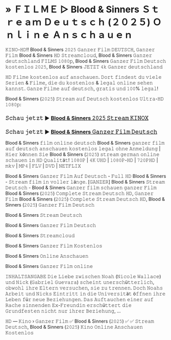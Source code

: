 # » ＦＩＬＭＥ ▷ Blood & Sinners Ｓｔｒｅａｍ Ｄｅｕｔｓｃｈ (２０２５) Ｏｎｌｉｎｅ Ａｎｓｃｈａｕｅｎ

𝙺𝙸𝙽𝙾-𝙷𝙳!! Blood & Sinners 𝟸𝟶𝟸𝟻 𝙶𝚊𝚗𝚣𝚎𝚛 𝙵𝚒𝚕𝚖 𝙳𝙴𝚄𝚃𝚂𝙲𝙷, 𝙶𝚊𝚗𝚣𝚎𝚛 𝙵𝚒𝚕𝚖 Blood & Sinners 𝙷𝙳 𝚂𝚝𝚛𝚎𝚊𝚖𝚌𝚕𝚘𝚞𝚍, Blood & Sinners 𝙶𝚊𝚗𝚣𝚎𝚛 𝚍𝚎𝚞𝚝𝚜𝚌𝚑𝚕𝚊𝚗𝚍 𝙵𝙸𝙻𝙼𝚂 𝟷𝟶𝟾𝟶𝚙, Blood & Sinners 𝙶𝚊𝚗𝚣𝚎𝚛 𝙵𝚒𝚕𝚖 𝙳𝚎𝚞𝚝𝚜𝚌𝚑 𝚔𝚘𝚜𝚝𝚎𝚗𝚕𝚘𝚜 𝟸𝟶𝟸𝟻, Blood & Sinners 𝙹𝙴𝚃𝚉𝚃 𝟺𝚔 𝙶𝚊𝚗𝚣𝚎𝚛 𝚍𝚎𝚞𝚝𝚜𝚌𝚑𝚕𝚊𝚗𝚍

𝙷𝙳 𝙵𝚒𝚕𝚖𝚎 𝚔𝚘𝚜𝚝𝚎𝚗𝚕𝚘𝚜 𝚊𝚞𝚏 𝚊𝚗𝚜𝚌𝚑𝚊𝚞𝚎𝚗. 𝙳𝚘𝚛𝚝 𝚏𝚒𝚗𝚍𝚎𝚜𝚝 𝚍𝚞 𝚟𝚒𝚎𝚕𝚎 𝚂𝚎𝚛𝚒𝚎𝚗 & 𝙵𝚒𝚕𝚖𝚎, 𝚍𝚒𝚎 𝚍𝚞 𝚔𝚘𝚜𝚝𝚎𝚗𝚕𝚘𝚜 & 𝚕𝚎𝚐𝚊𝚕 𝚘𝚗𝚕𝚒𝚗𝚎 𝚜𝚎𝚑𝚎𝚗 𝚔𝚊𝚗𝚗𝚜𝚝. 𝙶𝚊𝚗𝚣𝚎 𝙵𝚒𝚕𝚖𝚎 𝚊𝚞𝚏 𝚍𝚎𝚞𝚝𝚜𝚌𝚑, 𝚐𝚛𝚊𝚝𝚒𝚜 𝚞𝚗𝚍 𝟷𝟶𝟶% 𝚕𝚎𝚐𝚊𝚕!

Blood & Sinners (𝟸𝟶𝟸𝟻) 𝚂𝚝𝚛𝚎𝚊𝚖 𝚊𝚞𝚏 𝙳𝚎𝚞𝚝𝚜𝚌𝚑 𝚔𝚘𝚜𝚝𝚎𝚗𝚕𝚘𝚜 𝚄𝚕𝚝𝚛𝚊-𝙷𝙳 𝟷𝟶𝟾𝟶𝚙:

### 𝚂𝚌𝚑𝚊𝚞 𝚓𝚎𝚝𝚣𝚝 ▶ [Blood & Sinners 𝟸𝟶𝟸𝟻 𝚂𝚝𝚛𝚎𝚊𝚖 𝙺𝙸𝙽𝙾𝚇](https://t.co/lTjZil12Ju)

### 𝚂𝚌𝚑𝚊𝚞 𝚓𝚎𝚝𝚣𝚝 ▶ [Blood & Sinners 𝙶𝚊𝚗𝚣𝚎𝚛 𝙵𝚒𝚕𝚖 𝙳𝚎𝚞𝚝𝚜𝚌𝚑](https://t.co/lTjZil12Ju)

Blood & Sinners 𝚏𝚒𝚕𝚖 𝚘𝚗𝚕𝚒𝚗𝚎 𝚍𝚎𝚞𝚝𝚜𝚌𝚑 Blood & Sinners 𝚐𝚊𝚗𝚣𝚎𝚛 𝚏𝚒𝚕𝚖 𝚊𝚞𝚏 𝚍𝚎𝚞𝚝𝚜𝚌𝚑 𝚊𝚗𝚜𝚌𝚑𝚊𝚞𝚎𝚗 𝚔𝚘𝚜𝚝𝚎𝚗𝚕𝚘𝚜 𝚕𝚎𝚐𝚊𝚕 𝚘𝚑𝚗𝚎 𝙰𝚗𝚖𝚎𝚕𝚍𝚞𝚗𝚐 | 𝙷𝚒𝚎𝚛 𝚔ö𝚗𝚗𝚎𝚗 𝚂𝚒𝚎 Blood & Sinners (𝟸𝟶𝟸𝟻) 𝚜𝚝𝚛𝚎𝚊𝚖 𝚐𝚎𝚛𝚖𝚊𝚗 𝚘𝚗𝚕𝚒𝚗𝚎 𝚜𝚌𝚑𝚊𝚞𝚎𝚗 𝚒𝚗 𝙷𝙳 𝚀𝚞𝚊𝚕𝚒𝚝ä𝚝! 𝟷𝟶𝟾𝟶𝙿 | 𝟺𝙺 𝚄𝙷𝙳 | 𝟷𝟶𝟾𝟶𝙿-𝙷𝙳 | 𝟽𝟸𝟶𝙿𝙷𝙳 | 𝚖𝚔𝚟 | 𝙼𝙿𝟺 | 𝙵𝙻𝚅 | 𝙳𝚅𝙳 | 𝙽𝙴𝚃𝙵𝙻𝙸𝚇

Blood & Sinners 𝙶𝚊𝚗𝚣𝚎𝚛 𝙵𝚒𝚕𝚖 𝙰𝚞𝚏 𝙳𝚎𝚞𝚝𝚜𝚌𝚑 - 𝙵𝚞𝚕𝚕 𝙷𝙳 Blood & Sinners - 𝚂𝚝𝚛𝚎𝚊𝚖 𝚏𝚒𝚕𝚖 𝚒𝚗 𝚟𝚘𝚕𝚕𝚎𝚛 𝚕ä𝚗𝚐𝚎. [𝙶𝙰𝙽𝚉𝙴𝚁] Blood & Sinners 𝚂𝚝𝚛𝚎𝚊𝚖 𝙳𝚎𝚞𝚝𝚜𝚌𝚑 - Blood & Sinners 𝙶𝚊𝚗𝚣𝚎𝚛 𝚏𝚒𝚕𝚖 𝚜𝚌𝚑𝚊𝚞𝚎𝚗 𝚐𝚊𝚗𝚣𝚎𝚛 𝙵𝚒𝚕𝚖 Blood & Sinners (𝟸𝟶𝟸𝟻) 𝙲𝚘𝚖𝚙𝚕𝚎𝚝𝚎 𝚂𝚝𝚛𝚎𝚊𝚖 𝙳𝚎𝚞𝚝𝚜𝚌𝚑 𝙷𝙳, 𝙶𝚊𝚗𝚣𝚎𝚛 𝙵𝚒𝚕𝚖 Blood & Sinners (𝟸𝟶𝟸𝟻) 𝙲𝚘𝚖𝚙𝚕𝚎𝚝𝚎 𝚂𝚝𝚛𝚎𝚊𝚖 𝙳𝚎𝚞𝚝𝚜𝚌𝚑 𝙷𝙳, Blood & Sinners (𝟸𝟶𝟸𝟻) 𝙶𝚊𝚗𝚣𝚎𝚛 𝙵𝚒𝚕𝚖 𝙳𝚎𝚞𝚝𝚜𝚌𝚑

Blood & Sinners 𝚂𝚝𝚛𝚎𝚊𝚖 𝙳𝚎𝚞𝚝𝚜𝚌𝚑

Blood & Sinners 𝙶𝚊𝚗𝚣𝚎𝚛 𝙵𝚒𝚕𝚖 𝙳𝚎𝚞𝚝𝚜𝚌𝚑

Blood & Sinners 𝚂𝚝𝚛𝚎𝚊𝚖𝚌𝚕𝚘𝚞𝚍

Blood & Sinners 𝙶𝚊𝚗𝚣𝚎𝚛 𝙵𝚒𝚕𝚖 𝙺𝚘𝚜𝚝𝚎𝚗𝚕𝚘𝚜

Blood & Sinners 𝙾𝚗𝚕𝚒𝚗𝚎 𝙰𝚗𝚜𝚌𝚑𝚊𝚞𝚎𝚗

Blood & Sinners 𝙶𝚊𝚗𝚣𝚎𝚛 𝙵𝚒𝚕𝚖 𝚘𝚗𝚕𝚒𝚗𝚎

𝙸𝙽𝙷𝙰𝙻𝚃𝚂𝙰𝙽𝙶𝙰𝙱𝙴
𝙳𝚒𝚎 𝙻𝚒𝚎𝚋𝚎 𝚣𝚠𝚒𝚜𝚌𝚑𝚎𝚗 𝙽𝚘𝚊𝚑 (𝙽𝚒𝚌𝚘𝚕𝚎 𝚆𝚊𝚕𝚕𝚊𝚌𝚎) 𝚞𝚗𝚍 𝙽𝚒𝚌𝚔 (𝙶𝚊𝚋𝚛𝚒𝚎𝚕 𝙶𝚞𝚎𝚟𝚊𝚛𝚊) 𝚜𝚌𝚑𝚎𝚒𝚗𝚝 𝚞𝚗𝚎𝚛𝚜𝚌𝚑ü𝚝𝚝𝚎𝚛𝚕𝚒𝚌𝚑, 𝚘𝚋𝚠𝚘𝚑𝚕 𝚒𝚑𝚛𝚎 𝙴𝚕𝚝𝚎𝚛𝚗 𝚟𝚎𝚛𝚜𝚞𝚌𝚑𝚎𝚗, 𝚜𝚒𝚎 𝚣𝚞 𝚝𝚛𝚎𝚗𝚗𝚎𝚗. 𝙳𝚘𝚌𝚑 𝙽𝚘𝚊𝚑𝚜 𝙰𝚛𝚋𝚎𝚒𝚝 𝚞𝚗𝚍 𝙽𝚒𝚌𝚔𝚜 𝙴𝚒𝚗𝚝𝚛𝚒𝚝𝚝 𝚒𝚗 𝚍𝚒𝚎 𝚄𝚗𝚒𝚟𝚎𝚛𝚜𝚒𝚝ä𝚝 ö𝚏𝚏𝚗𝚎𝚗 𝚒𝚑𝚛𝚎 𝙻𝚎𝚋𝚎𝚗 𝚏ü𝚛 𝚗𝚎𝚞𝚎 𝙱𝚎𝚣𝚒𝚎𝚑𝚞𝚗𝚐𝚎𝚗. 𝙳𝚊𝚜 𝙰𝚞𝚏𝚝𝚊𝚞𝚌𝚑𝚎𝚗 𝚎𝚒𝚗𝚎𝚛 𝚊𝚞𝚏 𝚁𝚊𝚌𝚑𝚎 𝚜𝚒𝚗𝚗𝚎𝚗𝚍𝚎𝚗 𝙴𝚡-𝙵𝚛𝚎𝚞𝚗𝚍𝚒𝚗 𝚎𝚛𝚜𝚌𝚑ü𝚝𝚝𝚎𝚛𝚝 𝚍𝚒𝚎 𝙶𝚛𝚞𝚗𝚍𝚏𝚎𝚜𝚝𝚎𝚗 𝚗𝚒𝚌𝚑𝚝 𝚗𝚞𝚛 𝚒𝚑𝚛𝚎𝚛 𝙱𝚎𝚣𝚒𝚎𝚑𝚞𝚗𝚐, ...

𝙷𝙳 ― 𝙺𝚒𝚗𝚘 › 𝙶𝚊𝚗𝚣𝚎𝚛 𝙵𝚒𝚕𝚖 ✅ Blood & Sinners (𝟸𝟶𝟸𝟻) ✅ ✅ 𝚂𝚝𝚛𝚎𝚊𝚖 𝙳𝚎𝚞𝚝𝚜𝚌𝚑, Blood & Sinners (𝟸𝟶𝟸𝟻) 𝙺𝚒𝚗𝚘 𝙾𝚗𝚕𝚒𝚗𝚎 𝙰𝚗𝚜𝚌𝚑𝚊𝚞𝚎𝚗 𝙺𝚘𝚜𝚝𝚎𝚗𝚕𝚘𝚜


